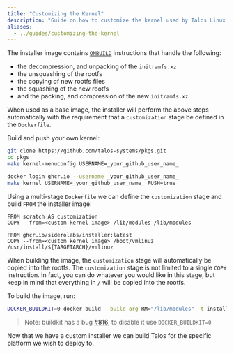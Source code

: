 ```yaml
---
title: "Customizing the Kernel"
description: "Guide on how to customize the kernel used by Talos Linux."
aliases:
  - ../guides/customizing-the-kernel
---
```


The installer image contains [`ONBUILD`](https://docs.docker.com/engine/reference/builder/#onbuild) instructions that handle the following:

- the decompression, and unpacking of the `initramfs.xz`
- the unsquashing of the rootfs
- the copying of new rootfs files
- the squashing of the new rootfs
- and the packing, and compression of the new `initramfs.xz`

When used as a base image, the installer will perform the above steps automatically with the requirement that a `customization` stage be defined in the `Dockerfile`.

Build and push your own kernel:

 ```sh
 git clone https://github.com/talos-systems/pkgs.git
 cd pkgs
 make kernel-menuconfig USERNAME=_your_github_user_name_

 docker login ghcr.io --username _your_github_user_name_
 make kernel USERNAME=_your_github_user_name_ PUSH=true
 ```

Using a multi-stage `Dockerfile` we can define the `customization` stage and build `FROM` the installer image:

```docker
FROM scratch AS customization
COPY --from=<custom kernel image> /lib/modules /lib/modules

FROM ghcr.io/siderolabs/installer:latest
COPY --from=<custom kernel image> /boot/vmlinuz /usr/install/${TARGETARCH}/vmlinuz
```

When building the image, the `customization` stage will automatically be copied into the rootfs.
The `customization` stage is not limited to a single `COPY` instruction.
In fact, you can do whatever you would like in this stage, but keep in mind that everything in `/` will be copied into the rootfs.

To build the image, run:

```bash
DOCKER_BUILDKIT=0 docker build --build-arg RM="/lib/modules" -t installer:kernel .
```

> Note: buildkit has a bug [#816](https://github.com/moby/buildkit/issues/816), to disable it use `DOCKER_BUILDKIT=0`

Now that we have a custom installer we can build Talos for the specific platform we wish to deploy to.

